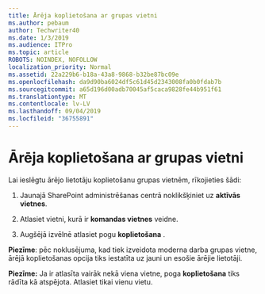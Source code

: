 ```yaml
---
title: Ārēja koplietošana ar grupas vietni
ms.author: pebaum
author: Techwriter40
ms.date: 1/3/2019
ms.audience: ITPro
ms.topic: article
ROBOTS: NOINDEX, NOFOLLOW
localization_priority: Normal
ms.assetid: 22a229b6-b18a-43a8-9868-b32be87bc09e
ms.openlocfilehash: da9d90ba6024df5c61d45d2343008fa0b0fdab7b
ms.sourcegitcommit: a65d196d00adb70045af5caca9828fe44b951f61
ms.translationtype: MT
ms.contentlocale: lv-LV
ms.lasthandoff: 09/04/2019
ms.locfileid: "36755891"
---
```

# <a name="external-sharing-with-a-team-site"></a>Ārēja koplietošana ar grupas vietni

Lai ieslēgtu ārējo lietotāju koplietošanu grupas vietnēm, rīkojieties šādi: 
  
1. Jaunajā SharePoint administrēšanas centrā noklikšķiniet uz **aktīvās vietnes**.
  
2. Atlasiet vietni, kurā ir **komandas vietnes** veidne. 
  
3. Augšējā izvēlnē atlasiet pogu **koplietošana** . 
  
 **Piezīme**: pēc noklusējuma, kad tiek izveidota moderna darba grupas vietne, ārējā koplietošanas opcija tiks iestatīta uz jauni un esošie ārējie lietotāji. 
  
 **Piezīme:** Ja ir atlasīta vairāk nekā viena vietne, poga **koplietošana** tiks rādīta kā atspējota. Atlasiet tikai vienu vietu. 
  

